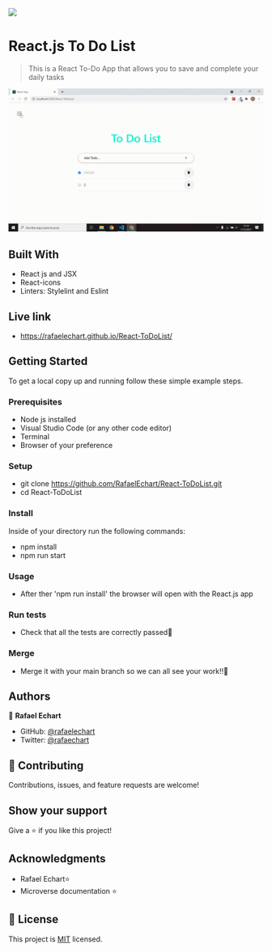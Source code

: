 ![](https://img.shields.io/badge/Microverse-blueviolet)

# React.js To Do List

> This is a React To-Do App that allows you to save and complete your daily tasks

![screenshot](./src/README/ToDoApp.gif)


## Built With

- React js and JSX
- React-icons
- Linters: Stylelint and Eslint

## Live link

- https://rafaelechart.github.io/React-ToDoList/


## Getting Started

To get a local copy up and running follow these simple example steps.

### Prerequisites

- Node js installed
- Visual Studio Code (or any other code editor)
- Terminal
- Browser of your preference

### Setup

- git clone https://github.com/RafaelEchart/React-ToDoList.git
- cd React-ToDoList

### Install

Inside of your directory run the following commands:

- npm install 
- npm run start

### Usage

- After ther 'npm run install' the browser will open with the React.js app


### Run tests

- Check that all the tests are correctly passed🤝

### Merge

- Merge it with your main branch so we can all see your work!!🤝


## Authors

👤 **Rafael Echart**

- GitHub: [@rafaelechart](https://github.com/rafaelechart)
- Twitter: [@rafaechart](https://twitter.com/rafaechart)


## 🤝 Contributing

Contributions, issues, and feature requests are welcome!


## Show your support

Give a ⭐️ if you like this project!

## Acknowledgments

- Rafael Echart⭐️
- Microverse documentation ⭐️

## 📝 License

This project is [MIT](./MIT.md) licensed.